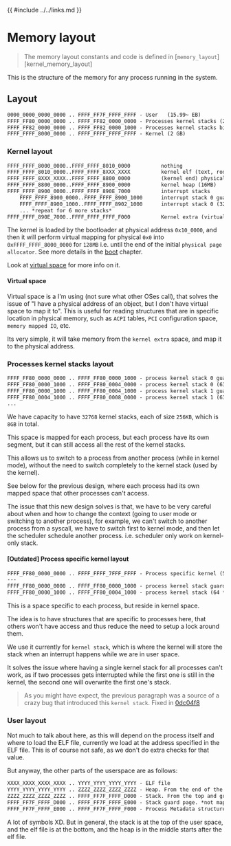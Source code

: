 {{ #include ../../links.md }}

# Memory layout

> The memory layout constants and code is defined in [`memory_layout`][kernel_memory_layout]

This is the structure of the memory for any process running in the system.

## Layout
```txt
0000_0000_0000_0000 .. FFFF_FF7F_FFFF_FFFF - User   (15.99~ EB)
FFFF_FF80_0000_0000 .. FFFF_FF82_0000_0000 - Processes kernel stacks (2 GB, 32768, each 256 KB)
FFFF_FF82_0000_0000 .. FFFF_FF82_0000_1000 - Processes kernel stacks bitmap (4 KB)
FFFF_FFFF_8000_0000 .. FFFF_FFFF_FFFF_FFFF - Kernel (2 GB)
```

### Kernel layout
```txt
FFFF_FFFF_8000_0000..FFFF_FFFF_8010_0000          nothing
FFFF_FFFF_8010_0000..FFFF_FFFF_8XXX_XXXX          kernel elf (text, rodata, data, bss)
FFFF_FFFF_8XXX_XXXX..FFFF_FFFF_8800_0000          (kernel end) physical allocator low (until 128MB mark pre-mapped in `boot`)
FFFF_FFFF_8800_0000..FFFF_FFFF_8900_0000          kernel heap (16MB)
FFFF_FFFF_8900_0000..FFFF_FFFF_890E_7000          interrupt stacks
    FFFF_FFFF_8900_0000..FFFF_FFFF_8900_1000      interrupt stack 0 guard page (4KB) *not mapped by purpose*
    FFFF_FFFF_8900_1000..FFFF_FFFF_8902_1000      interrupt stack 0 (32 * 4KB = 128KB)
    ... *repeat for 6 more stacks*
FFFF_FFFF_890E_7000..FFFF_FFFF_FFFF_F000          Kernel extra (virtual space, free virtual space to use)
```

The kernel is loaded by the bootloader at physical address `0x10_0000`, and then it will
perform virtual mapping for physical `0x0` into `0xFFFF_FFFF_8000_0000` for `128MB`
i.e. until the end of the initial `physical page allocator`. See more details in the [boot] chapter.

Look at [virtual space] for more info on it.


#### Virtual space

Virtual space is a I'm using (not sure what other OSes call), that solves the issue of "I have a physical address of an object, but I don't have virtual space to map it to".
This is useful for reading structures that are in specific location in physical memory, such as `ACPI` tables, `PCI` configuration space, `memory mapped IO`, etc.

Its very simple, it will take memory from the `kernel extra` space, and map it to the physical address.

### Processes kernel stacks layout
```txt
FFFF_FF80_0000_0000 .. FFFF_FF80_0000_1000 - process kernel stack 0 guard page (4KB) *not mapped by purpose*
FFFF_FF80_0000_1000 .. FFFF_FF80_0004_0000 - process kernel stack 0 (63 * 4KB = 252KB)
FFFF_FF80_0000_1000 .. FFFF_FF80_0004_1000 - process kernel stack 1 guard page (4KB) *not mapped by purpose*
FFFF_FF80_0004_1000 .. FFFF_FF80_0008_0000 - process kernel stack 1 (63 * 4KB = 252KB)
...
```

We have capacity to have `32768` kernel stacks, each of size `256KB`, which is `8GB` in total.

This space is mapped for each process, but each process have its own segment, but it can still
access all the rest of the kernel stacks.

This allows us to switch to a process from another process (while in kernel mode), without the need
to switch completely to the kernel stack (used by the kernel).

See below for the previous design, where each process had its own mapped space that other processes can't access.

The issue that this new design solves is that, we have to be very careful about when and how to change the context (going to user mode or switching to another process), for example, we can't switch to another process from a syscall, we have to switch
first to kernel mode, and then let the scheduler schedule another process. i.e. scheduler only work on kernel-only stack.

#### [Outdated] Process specific kernel layout
```txt
FFFF_FF80_0000_0000 .. FFFF_FFFF_7FFF_FFFF - Process specific kernel (510 GB)
---
FFFF_FF80_0000_0000 .. FFFF_FF80_0000_1000 - process kernel stack guard page (4KB) *not mapped by purpose*
FFFF_FF80_0000_1000 .. FFFF_FF80_0004_1000 - process kernel stack (64 * 4KB = 256KB)
```

This is a space specific to each process, but reside in kernel space.

The idea is to have structures that are specific to processes here, that others won't have access and thus reduce the need to setup a lock around them.

We use it currently for `kernel stack`, which is where the kernel will store the stack when an interrupt happens while we are in user space.

It solves the issue where having a single kernel stack for all processes can't work, as if two processes gets interrupted while the first one is still in the kernel, the second one will overwrite the first one's stack.

> As you might have expect, the previous paragraph was a source of a crazy bug that introduced this `kernel stack`. Fixed in [0dc04f8]

### User layout
Not much to talk about here, as this will depend on the process itself and where to load the ELF file, currently we load at the address specified in the ELF file.
This is of course not safe, as we don't do extra checks for that value.

But anyway, the other parts of the userspace are as follows:
```txt
XXXX_XXXX_XXXX_XXXX .. YYYY_YYYY_YYYY_YYYY - ELF file
YYYY_YYYY_YYYY_YYYY .. ZZZZ_ZZZZ_ZZZZ_ZZZZ - Heap. From the end of the ELF and grows up
ZZZZ_ZZZZ_ZZZZ_ZZZZ .. FFFF_FF7F_FFFF_D000 - Stack. From the top and grows down
FFFF_FF7F_FFFF_D000 .. FFFF_FF7F_FFFF_E000 - Stack guard page. *not mapped, just for reference*
FFFF_FF7F_FFFF_E000 .. FFFF_FF7F_FFFF_F000 - Process Metadata structure
```

A lot of symbols XD. But in general, the stack is at the top of the user space, and the elf file is at the bottom,
and the heap is in the middle starts after the elf file.


[boot]: ../boot.md
[virtual space]: ./virtual_space.md
[0dc04f8]: https://github.com/Amjad50/Emerald/commit/0dc04f8